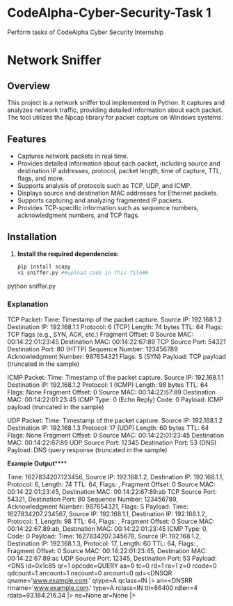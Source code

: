 # CodeAlpha-Cyber-Security-Task 1
Perform tasks of CodeAlpha Cyber Security Internship 
# Network Sniffer

## Overview

This project is a network sniffer tool implemented in Python. It captures and analyzes network traffic, providing detailed information about each packet. The tool utilizes the Npcap library for packet capture on Windows systems.

## Features

- Captures network packets in real time.
- Provides detailed information about each packet, including source and destination IP addresses, protocol, packet length, time of capture, TTL, flags, and more.
- Supports analysis of protocols such as TCP, UDP, and ICMP.
- Displays source and destination MAC addresses for Ethernet packets.
- Supports capturing and analyzing fragmented IP packets.
- Provides TCP-specific information such as sequence numbers, acknowledgment numbers, and TCP flags.

## Installation

1. **Install the required dependencies:**
   ```bash
   pip install scapy
   vi sniffer.py ##upload code in this file##
python sniffer.py

### Explanation

TCP Packet:
Time: Timestamp of the packet capture.
Source IP: 192.168.1.2
Destination IP: 192.168.1.1
Protocol: 6 (TCP)
Length: 74 bytes
TTL: 64
Flags: TCP flags (e.g., SYN, ACK, etc.)
Fragment Offset: 0
Source MAC: 00:14:22:01:23:45
Destination MAC: 00:14:22:67:89
TCP Source Port: 54321
Destination Port: 80 (HTTP)
Sequence Number: 123456789
Acknowledgment Number: 987654321
Flags: S (SYN)
Payload: TCP payload (truncated in the sample)

ICMP Packet:
Time: Timestamp of the packet capture.
Source IP: 192.168.1.1
Destination IP: 192.168.1.2
Protocol: 1 (ICMP)
Length: 98 bytes
TTL: 64
Flags: None
Fragment Offset: 0
Source MAC: 00:14:22:67:89
Destination MAC: 00:14:22:01:23:45
ICMP Type: 0 (Echo Reply)
Code: 0
Payload: ICMP payload (truncated in the sample)

UDP Packet:
Time: Timestamp of the packet capture.
Source IP: 192.168.1.2
Destination IP: 192.168.1.3
Protocol: 17 (UDP)
Length: 60 bytes
TTL: 64
Flags: None
Fragment Offset: 0
Source MAC: 00:14:22:01:23:45
Destination MAC: 00:14:22:67:89
UDP Source Port: 12345
Destination Port: 53 (DNS)
Payload: DNS query response (truncated in the sample)

******Example Output**********

Time: 1627834207.123456, Source IP: 192.168.1.2, Destination IP: 192.168.1.1, Protocol: 6, Length: 74
    TTL: 64, Flags: , Fragment Offset: 0
    Source MAC: 00:14:22:01:23:45, Destination MAC: 00:14:22:67:89:ab
    TCP Source Port: 54321, Destination Port: 80
    Sequence Number: 123456789, Acknowledgment Number: 987654321, Flags: S
    Payload: <Raw  load='\x16\x03\x01\x00\x95\x01\x00\x00\x91\x03\x03[...]\n'>
Time: 1627834207.234567, Source IP: 192.168.1.1, Destination IP: 192.168.1.2, Protocol: 1, Length: 98
    TTL: 64, Flags: , Fragment Offset: 0
    Source MAC: 00:14:22:67:89:ab, Destination MAC: 00:14:22:01:23:45
    ICMP Type: 0, Code: 0
    Payload: <Raw  load='\x08\x00\x7d\x4b\x00\x01\x00\x01[...]\n'>
Time: 1627834207.345678, Source IP: 192.168.1.2, Destination IP: 192.168.1.3, Protocol: 17, Length: 60
    TTL: 64, Flags: , Fragment Offset: 0
    Source MAC: 00:14:22:01:23:45, Destination MAC: 00:14:22:67:89:ac
    UDP Source Port: 12345, Destination Port: 53
    Payload: <DNS  id=0x1c85 qr=1 opcode=QUERY aa=0 tc=0 rd=1 ra=1 z=0 rcode=0 qdcount=1 ancount=1 nscount=0 arcount=0 qd=<DNSQR  qname='www.example.com.' qtype=A qclass=IN |> an=<DNSRR  rrname='www.example.com.' type=A rclass=IN ttl=86400 rdlen=4 rdata=93.184.216.34 |> ns=None ar=None |>
